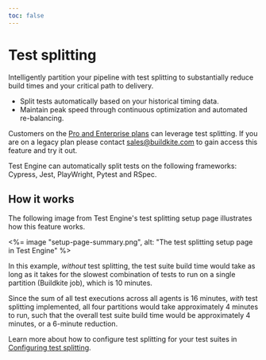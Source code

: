 ```yaml
---
toc: false
---
```


# Test splitting

Intelligently partition your pipeline with test splitting to substantially reduce build times and your critical path to delivery.

- Split tests automatically based on your historical timing data.
- Maintain peak speed through continuous optimization and automated re-balancing.

Customers on the [Pro and Enterprise plans](https://buildkite.com/pricing/) can leverage test splitting. If you are on a legacy plan please contact sales@buildkite.com to gain access this feature and try it out.

Test Engine can automatically split tests on the following frameworks: Cypress, Jest, PlayWright, Pytest and RSpec.

## How it works

The following image from Test Engine's test splitting setup page illustrates how this feature works.

<%= image "setup-page-summary.png", alt: "The test splitting setup page in Test Engine" %>

In this example, _without_ test splitting, the test suite build time would take as long as it takes for the slowest combination of tests to run on a single partition (Buildkite job), which is 10 minutes.

Since the sum of all test executions across all agents is 16 minutes, _with_ test splitting implemented, all four partitions would take approximately 4 minutes to run, such that the overall test suite build time would be approximately 4 minutes, or a 6-minute reduction.

Learn more about how to configure test splitting for your test suites in [Configuring test splitting](/docs/test-engine/test-splitting/configuring).
